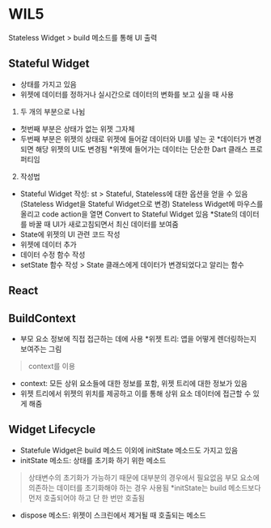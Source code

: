 # WIL5
Stateless Widget > build 메소드를 통해 UI 출력
## Stateful Widget
- 상태를 가지고 있음
- 위젯에 데이터를 정하거나 실시간으로 데이터의 변화를 보고 싶을 때 사용
1. 두 개의 부분으로 나뉨
- 첫번째 부분은 상태가 없는 위젯 그자체
- 두번째 부분은 위젯의 상태로 위젯에 들어갈 데이터와 UI를 넣는 곳
*데이터가 변경되면 해당 위젯의 UI도 변경됨
*위젯에 들어가는 데이터는 단순한 Dart 클래스 프로퍼티임

2. 작성법
- Stateful Widget 작성: st > Stateful, Stateless에 대한 옵션을 얻을 수 있음
  (Stateless Widget을 Stateful Widget으로 변경) Stateless Widget에 마우스를 올리고 code action을 열면 Convert to Stateful Widget 있음
  *State의 데이터를 바꿀 때 UI가 새로고침되면서 최신 데이터를 보여줌
- State에 위젯의 UI 관련 코드 작성
- 위젯에 데이터 추가
- 데이터 수정 함수 작성
- setState 함수 작성 > State 클래스에게 데이터가 변경되었다고 알리는 함수

## React

## BuildContext
- 부모 요소 정보에 직접 접근하는 데에 사용
*위젯 트리: 앱을 어떻게 렌더링하는지 보여주는 그림
> context를 이용
- context: 모든 상위 요소들에 대한 정보를 포함, 위젯 트리에 대한 정보가 있음
- 위젯 트리에서 위젯의 위치를 제공하고 이를 통해 상위 요소 데이터에 접근할 수 있게 해줌

## Widget Lifecycle
-  Statefule Widget은 build 메소드 이외에 initState 메소드도 가지고 있음
- initState 메소드: 상태를 초기화 하기 위한 메소드
> 상태변수의 초기화가 가능하기 때문에 대부분의 경우에서 필요없음
> 부모 요소에 의존하는 데이터를 초기화해야 하는 경우 사용됨
  *initState는 build 메소드보다 먼저 호출되어야 하고 단 한 번만 호출됨
- dispose 메소드: 위젯이 스크린에서 제거될 때 호출되는 메소드
